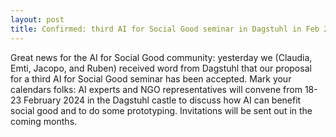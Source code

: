 ```yaml
---
layout: post
title: Confirmed: third AI for Social Good seminar in Dagstuhl in Feb 2024!
---
```

Great news for the AI for Social Good community: yesterday we (Claudia, Emti, Jacopo, and Ruben) received word from Dagstuhl that our proposal for a third AI for Social Good seminar has been accepted. Mark your calendars folks: AI experts and NGO representatives will convene from 18-23 February 2024 in the Dagstuhl castle to discuss how AI can benefit social good and to do some prototyping. Invitations will be sent out in the coming months.
